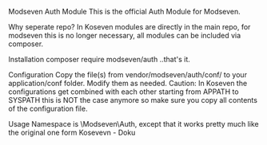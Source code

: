 Modseven Auth Module
This is the official Auth Module for Modseven.

Why seperate repo?
In Koseven modules are directly in the main repo, for modseven this is no longer necessary, all modules can be included via composer.

Installation
composer require modseven/auth ..that's it.

Configuration
Copy the file(s) from vendor/modseven/auth/conf/ to your application/conf folder. Modify them as needed. Caution: In Koseven the configurations get combined with each other starting from APPATH to SYSPATH this is NOT the case anymore so make sure you copy all contents of the configuration file.

Usage
Namespace is \Modseven\Auth, except that it works pretty much like the original one form Kosevevn - Doku